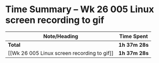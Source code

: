 # Time Summary – Wk 26 005 Linux screen recording to gif

| Note/Heading | Time Spent |
|--------------|------------|
| **Total** | **1h 37m 28s** |
| [[Wk 26 005 Linux screen recording to gif]] | **1h 37m 28s** |

